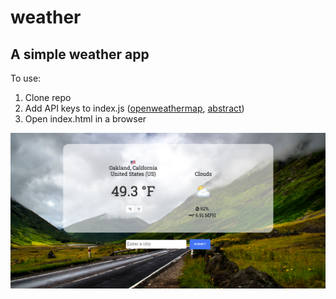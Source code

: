 # weather
## A simple weather app
To use: 
1. Clone repo
2. Add API keys to index.js ([openweathermap](https://openweathermap.org/), [abstract](https://www.abstractapi.com/))
3. Open index.html in a browser

![Screenshot of app](./weather_screenshot.png?raw=true "Optional Title")